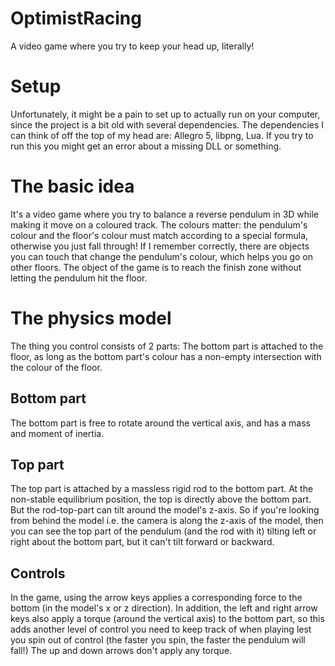# OptimistRacing
A video game where you try to keep your head up, literally!

# Setup
Unfortunately, it might be a pain to set up to actually run on your computer, since the project is a bit old with several dependencies.
The dependencies I can think of off the top of my head are: Allegro 5, libpng, Lua.
If you try to run this you might get an error about a missing DLL or something.

# The basic idea
It's a video game where you try to balance a reverse pendulum in 3D while making it move on a coloured track.
The colours matter: the pendulum's colour and the floor's colour must match according to a special formula, otherwise you just fall through!
If I remember correctly, there are objects you can touch that change the pendulum's colour, which helps you go on other floors.
The object of the game is to reach the finish zone without letting the pendulum hit the floor.

# The physics model
The thing you control consists of 2 parts: The bottom part is attached to the floor,
as long as the bottom part's colour has a non-empty intersection with the colour of the floor.

## Bottom part
The bottom part is free to rotate around the vertical axis, and has a mass and moment of inertia.

## Top part
The top part is attached by a massless rigid rod to the bottom part.
At the non-stable equilibrium position, the top is directly above the bottom part.
But the rod-top-part can tilt around the model's z-axis.
So if you're looking from behind the model i.e. the camera is along the z-axis of the model,
then you can see the top part of the pendulum (and the rod with it) tilting left or right about the bottom part,
but it can't tilt forward or backward.

## Controls
In the game, using the arrow keys applies a corresponding force to the bottom (in the model's x or z direction).
In addition, the left and right arrow keys also apply a torque (around the vertical axis) to the bottom part,
so this adds another level of control you need to keep track of when playing lest you spin out of control
(the faster you spin, the faster the pendulum will fall!)
The up and down arrows don't apply any torque.
